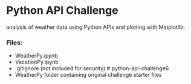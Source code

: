  # Python API Challenge  

analysis of weather data using Python APIs and plotting with Matplotlib.  
   
 ### Files:  
 - WeatherPy.ipynb  
 - VacationPy.ipynb  
 - .gitignore (not included for security)  # python-api-challenge6
 - WeatherPy folder containing original challenge starter files
